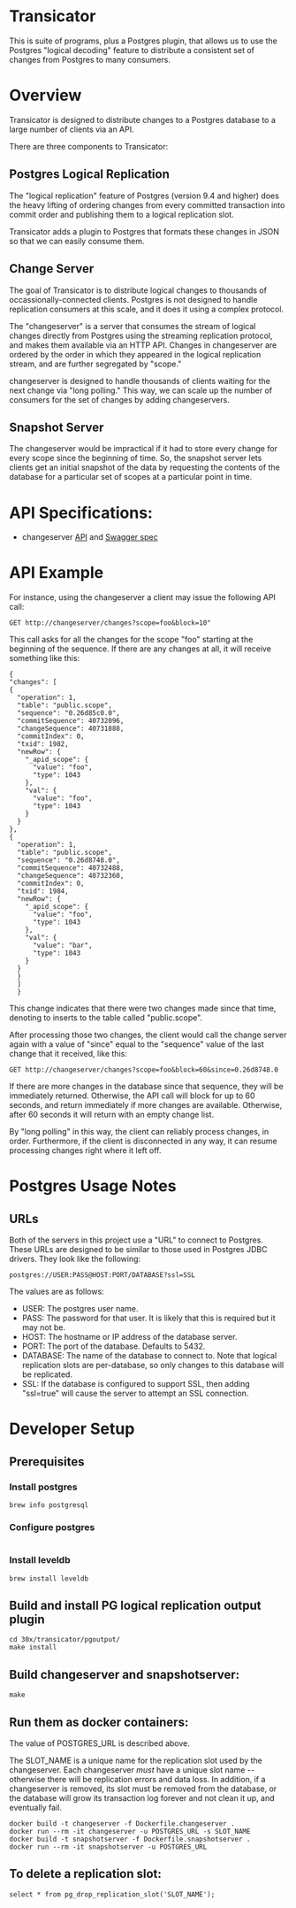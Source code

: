 # Transicator

This is suite of programs, plus a Postgres plugin, that allows us to
use the Postgres "logical decoding" feature to distribute a consistent
set of changes from Postgres to many consumers.

# Overview

Transicator is designed to distribute changes to a Postgres database to a large
number of clients via an API.

There are three components to Transicator:

## Postgres Logical Replication

The "logical replication" feature of Postgres (version 9.4 and higher) does the
heavy lifting of ordering changes from every committed transaction into
commit order and publishing them to a logical replication slot.

Transicator adds a plugin to Postgres that formats these changes in JSON so
that we can easily consume them.

## Change Server

The goal of Transicator is to distribute logical changes to thousands of
occassionally-connected clients. Postgres is not designed to handle replication
consumers at this scale, and it does it using a complex protocol.

The "changeserver" is a server that consumes the stream of logical changes
directly from Postgres using the streaming replication protocol, and makes them
available via an HTTP API. Changes in changeserver are ordered by the order
in which they appeared in the logical replication stream, and are further
segregated by "scope."

changeserver is designed to handle thousands of clients waiting for the next
change via "long polling." This way, we can scale up the number of consumers
for the set of changes by adding changeservers.

## Snapshot Server

The changeserver would be impractical if it had to store every change for
every scope since the beginning of time. So, the snapshot server lets
clients get an initial snapshot of the data by requesting the contents of
the database for a particular set of scopes at a particular point in time.

# API Specifications:

* changeserver [API](http://playground.apistudio.io/b1c7fe2f-8138-425a-8e3b-aca9f867e35a/#/) and [Swagger spec](./changeserver/api.yaml)

# API Example

For instance, using the changeserver a client may issue the following
API call:

    GET http://changeserver/changes?scope=foo&block=10"

This call asks for all the changes for the scope "foo" starting at the beginning
of the sequence. If there are any changes at all, it will receive something
like this:

    {
    "changes": [
    {
      "operation": 1,
      "table": "public.scope",
      "sequence": "0.26d85c0.0",
      "commitSequence": 40732096,
      "changeSequence": 40731888,
      "commitIndex": 0,
      "txid": 1982,
      "newRow": {
        "_apid_scope": {
          "value": "foo",
          "type": 1043
        },
        "val": {
          "value": "foo",
          "type": 1043
        }
      }
    },
    {
      "operation": 1,
      "table": "public.scope",
      "sequence": "0.26d8748.0",
      "commitSequence": 40732488,
      "changeSequence": 40732360,
      "commitIndex": 0,
      "txid": 1984,
      "newRow": {
        "_apid_scope": {
          "value": "foo",
          "type": 1043
        },
        "val": {
          "value": "bar",
          "type": 1043
        }
      }
      }
      ]
      }

This change indicates that there were two changes made since that time,
denoting to inserts to the table called "public.scope".

After processing those two changes, the client would call the
change server again with a value of "since" equal to the "sequence"
value of the last change that it received, like this:

    GET http://changeserver/changes?scope=foo&block=60&since=0.26d8748.0

If there are more changes in the database since that sequence, they
will be immediately returned. Otherwise, the API call will block for up
to 60 seconds, and return immediately if more changes are available.
Otherwise, after 60 seconds it will return with an empty change list.

By "long polling" in this way, the client can reliably process changes,
in order. Furthermore, if the client is disconnected in any way, it can
resume processing changes right where it left off.

# Postgres Usage Notes

## URLs

Both of the servers in this project use a "URL" to connect to Postgres.
These URLs are designed to be similar to those used in Postgres JDBC drivers.
They look like the following:

    postgres://USER:PASS@HOST:PORT/DATABASE?ssl=SSL

The values are as follows:

* USER: The postgres user name.
* PASS: The password for that user. It is likely that this is required but
it may not be.    
* HOST: The hostname or IP address of the database server.
* PORT: The port of the database. Defaults to 5432.
* DATABASE: The name of the database to connect to. Note that logical
replication slots are per-database, so only changes to this database will
be replicated.
* SSL: If the database is configured to support SSL, then adding "ssl=true"
will cause the server to attempt an SSL connection.

# Developer Setup
## Prerequisites
### Install postgres
```
brew info postgresql
```
### Configure postgres
```

```
### Install leveldb

    brew install leveldb

## Build and install PG logical replication output plugin
```
cd 30x/transicator/pgoutput/
make install
```

## Build changeserver and snapshotserver:

    make

## Run them as docker containers:

The value of POSTGRES_URL is described above.

The SLOT_NAME is a unique name for the replication slot used by the
changeserver. Each changeserver *must* have a unique slot name -- otherwise
there will be replication errors and data loss. In addition, if a
changeserver is removed, its slot must be removed from the database,
or the database will grow its transaction log forever and not clean it
up, and eventually fail.

    docker build -t changeserver -f Dockerfile.changeserver .
    docker run --rm -it changeserver -u POSTGRES_URL -s SLOT_NAME
    docker build -t snapshotserver -f Dockerfile.snapshotserver .
    docker run --rm -it snapshotserver -u POSTGRES_URL

## To delete a replication slot:

    select * from pg_drop_replication_slot('SLOT_NAME');
